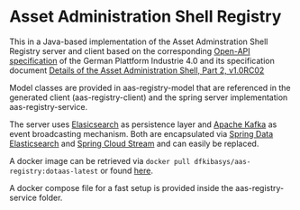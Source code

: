 # Asset Administration Shell Registry

This in a Java-based implementation of the Asset Adminstration Shell Registry server and client based on the corresponding [Open-API specification](https://api.swaggerhub.com/apis/Plattform_i40/Registry-and-Discovery/Final-Draft/swagger.yaml?resolved=true) of the German Plattform Industrie 4.0 and its specification document [Details of the Asset Administration Shell, Part 2, v1.0RC02](https://www.plattform-i40.de/IP/Redaktion/EN/Downloads/Publikation/Details_of_the_Asset_Administration_Shell_Part2_V1.html)

Model classes are provided in aas-registry-model that are referenced in the generated client (aas-registry-client) and the spring server implementation aas-registry-service.

The server uses [Elasicsearch](https://www.elastic.co/de/elasticsearch/) as persistence layer and [Apache Kafka](https://kafka.apache.org/) as event broadcasting mechanism. Both are encapsulated via [Spring Data Elasticsearch](https://spring.io/projects/spring-data-elasticsearch) and [Spring Cloud Stream](https://spring.io/projects/spring-cloud-stream) and can easily be replaced.

A docker image can be retrieved via `docker pull dfkibasys/aas-registry:dotaas-latest` or found [here](https://hub.docker.com/r/dfkibasys/aas-registry/).

A docker compose file for a fast setup is provided inside the aas-registry-service folder.


